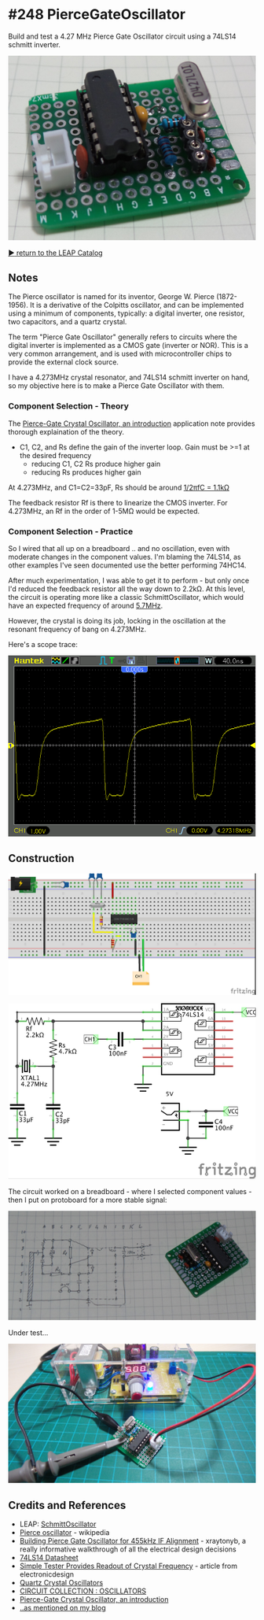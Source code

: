 # #248 PierceGateOscillator

Build and test a 4.27 MHz Pierce Gate Oscillator circuit using a 74LS14 schmitt inverter.

![Build](./assets/PierceGateOscillator_build.jpg?raw=true)


[:arrow_forward: return to the LEAP Catalog](https://leap.tardate.com)

## Notes

The Pierce oscillator is named for its inventor, George W. Pierce (1872-1956). It is a derivative of the Colpitts oscillator,
and can be implemented using a minimum of components, typically: a digital inverter, one resistor, two capacitors, and a quartz crystal.

The term "Pierce Gate Oscillator" generally refers to circuits where the digital inverter is implemented as a CMOS gate (inverter or NOR). This is a very common arrangement, and is used with microcontroller chips to provide the external clock source.

I have a 4.273MHz crystal resonator, and 74LS14 schmitt inverter on hand, so my objective here is to make a Pierce Gate Oscillator with them.

### Component Selection - Theory

The [Pierce-Gate Crystal Oscillator, an introduction](http://www.crystek.com/documents/appnotes/Pierce-GateIntroduction.pdf)
application note provides thorough explaination of the theory.

* C1, C2, and Rs define the gain of the inverter loop. Gain must be >=1 at the desired frequency
    - reducing C1, C2 Rs produce higher gain
    - reducing Rs produces higher gain

At 4.273MHz, and C1=C2=33pF, Rs should be around [1/2πfC = 1.1kΩ](http://www.wolframalpha.com/input/?i=1%2F(2%CF%80+*+4.273MHz+*+33pF))

The feedback resistor Rf is there to linearize the CMOS inverter. For 4.273MHz, an Rf in the order of 1-5MΩ would be expected.

### Component Selection - Practice

So I wired that all up on a breadboard .. and no oscillation, even with moderate changes in the component values.
I'm blaming the 74LS14, as other examples I've seen documented use the better performing 74HC14.

After much experimentation, I was able to get it to perform - but only once I'd reduced the feedback resistor
all the way down to 2.2kΩ. At this level, the circuit is operating more like a classic SchmittOscillator,
which would have an expected frequency of around [5.7MHz](http://www.wolframalpha.com/input/?i=1%2F(1.2+*+2.2k%CE%A9+*+66pF)).

However, the crystal is doing its job, locking in the oscillation at the resonant frequency of bang on 4.273MHz.

Here's a scope trace:

![scope](./assets/scope.gif?raw=true)


## Construction

![Breadboard](./assets/PierceGateOscillator_bb.jpg?raw=true)

![Schematic](./assets/PierceGateOscillator_schematic.jpg?raw=true)

The circuit worked on a breadboard - where I selected component values - then I put on protoboard for a more stable signal:

![PierceGateOscillator_protoboard_layout](./assets/PierceGateOscillator_protoboard_layout.jpg?raw=true)

Under test...

![PierceGateOscillator_test](./assets/PierceGateOscillator_test.jpg?raw=true)

## Credits and References
* LEAP: [SchmittOscillator](../SchmittOscillator)
* [Pierce oscillator](https://en.wikipedia.org/wiki/Pierce_oscillator) - wikipedia
* [Building Pierce Gate Oscillator for 455kHz IF Alignment](https://www.youtube.com/watch?v=A73bUivWu60) - xraytonyb, a really informative
walkthrough of all the electrical design decisions
* [74LS14 Datasheet](http://www.futurlec.com/74LS/74LS14.shtml)
* [Simple Tester Provides Readout of Crystal Frequency](http://electronicdesign.com/test-measurement/simple-tester-provides-readout-crystal-frequency) - article from electronicdesign
* [Quartz Crystal Oscillators](http://www.electronics-tutorials.ws/oscillator/crystal.html)
* [CIRCUIT COLLECTION : OSCILLATORS](http://www.changpuak.ch/electronics/Oscillators.php)
* [Pierce-Gate Crystal Oscillator, an introduction](http://www.crystek.com/documents/appnotes/Pierce-GateIntroduction.pdf)
* [..as mentioned on my blog](https://blog.tardate.com/2017/02/leap248-pierce-gate-oscillator.html)
